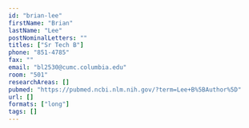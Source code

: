 ```yaml
---
id: "brian-lee"
firstName: "Brian"
lastName: "Lee"
postNominalLetters: ""
titles: ["Sr Tech B"]
phone: "851-4785"
fax: ""
email: "bl2530@cumc.columbia.edu"
room: "501"
researchAreas: []
pubmed: "https://pubmed.ncbi.nlm.nih.gov/?term=Lee+B%5BAuthor%5D"
url: []
formats: ["long"]
tags: []
---
```

